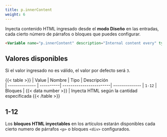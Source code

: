 ```yaml
---
title: p.innerContent
weight: 6
---
```


Inyecta contenido HTML ingresado desde el **modo Diseño** en las entradas, cada cierto número de párrafos o bloques que puedes configurar.

```html
<Variable name="p.innerContent" description="Internal content every" type="string" value="4"/>
```

## Valores disponibles

Si el valor ingresado no es válido, el valor por defecto será `3`.

{{< table >}}
| Value          | Nombre    | Tipo                    | Descripción   
| -------------- | ----------| ------------------------| --------------
| `1-12`         | Bloques   | {{< data number >}}     | Inyecta HTML según la cantidad especificada
{{< /table >}}


## 1-12

Los **bloques HTML inyectables** en los artículos estarán disponibles cada cierto numero de párrafos `<p>` o bloques `<div>` configurados.
